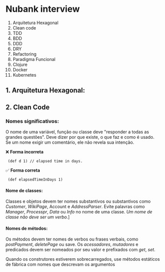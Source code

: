 
# Nubank interview

 1. Arquitetura Hexagonal
 2. Clean code
 3. TDD
 4. BDD
 5. DDD
 6. DRY
 7. Refactoring
 8. Paradigma Funcional
 9. Clojure
 10. Docker
 11. Kubernetes 

## 1. Arquitetura Hexagonal:

## 2. Clean Code

### Nomes significativos:
 O nome de uma variável, função ou classe deve "responder a todas as grandes questões". 
 Deve dizer por que existe, o que faz e como é usado.
 Se um nome exigir um comentário, ele não revela sua intenção.
 
 ❌ **Forma incorreta** 

     (def d 1) // elapsed time in days.  

 ✅ **Forma correta**    

     (def elapsedTimeInDays 1)


#### Nome de classes:
Classes e objetos devem ter nomes substantivos ou substantivos como *Customer*, *WikiPage*, Account e *AddressParser*. 
Evite palavras como *Manager*, *Processpr*, *Data* ou *Info* no nome de uma classe. 
*Um nome de classe não deve ser um verbo.*]

#### Nomes de métodos:
  
Os métodos devem ter nomes de verbos ou frases verbais, como *postPayment*, *deletePage* ou save. Os *acessadores*, *mutadores* e predicados devem ser nomeados por seu valor e prefixados com *get*, *set*.

Quando os construtores estiverem sobrecarregados, use métodos estáticos de fábrica com nomes que descrevam os argumentos